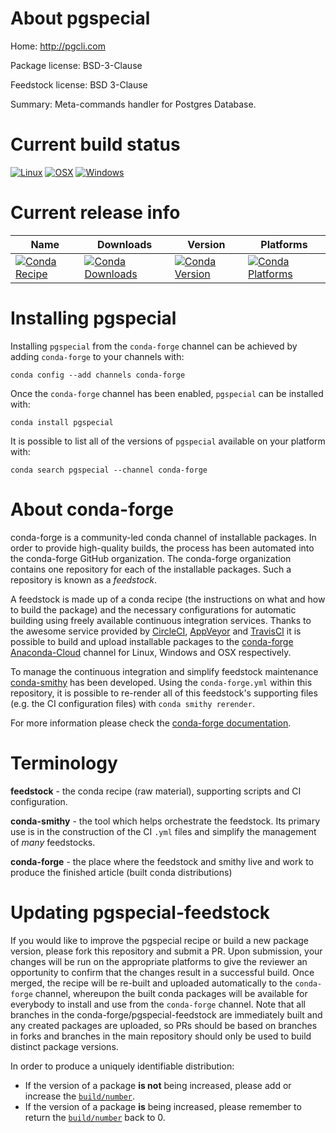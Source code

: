 About pgspecial
===============

Home: http://pgcli.com

Package license: BSD-3-Clause

Feedstock license: BSD 3-Clause

Summary: Meta-commands handler for Postgres Database.



Current build status
====================

[![Linux](https://img.shields.io/circleci/project/github/conda-forge/pgspecial-feedstock/master.svg?label=Linux)](https://circleci.com/gh/conda-forge/pgspecial-feedstock)
[![OSX](https://img.shields.io/travis/conda-forge/pgspecial-feedstock/master.svg?label=macOS)](https://travis-ci.org/conda-forge/pgspecial-feedstock)
[![Windows](https://img.shields.io/appveyor/ci/conda-forge/pgspecial-feedstock/master.svg?label=Windows)](https://ci.appveyor.com/project/conda-forge/pgspecial-feedstock/branch/master)

Current release info
====================

| Name | Downloads | Version | Platforms |
| --- | --- | --- | --- |
| [![Conda Recipe](https://img.shields.io/badge/recipe-pgspecial-green.svg)](https://anaconda.org/conda-forge/pgspecial) | [![Conda Downloads](https://img.shields.io/conda/dn/conda-forge/pgspecial.svg)](https://anaconda.org/conda-forge/pgspecial) | [![Conda Version](https://img.shields.io/conda/vn/conda-forge/pgspecial.svg)](https://anaconda.org/conda-forge/pgspecial) | [![Conda Platforms](https://img.shields.io/conda/pn/conda-forge/pgspecial.svg)](https://anaconda.org/conda-forge/pgspecial) |

Installing pgspecial
====================

Installing `pgspecial` from the `conda-forge` channel can be achieved by adding `conda-forge` to your channels with:

```
conda config --add channels conda-forge
```

Once the `conda-forge` channel has been enabled, `pgspecial` can be installed with:

```
conda install pgspecial
```

It is possible to list all of the versions of `pgspecial` available on your platform with:

```
conda search pgspecial --channel conda-forge
```


About conda-forge
=================

conda-forge is a community-led conda channel of installable packages.
In order to provide high-quality builds, the process has been automated into the
conda-forge GitHub organization. The conda-forge organization contains one repository
for each of the installable packages. Such a repository is known as a *feedstock*.

A feedstock is made up of a conda recipe (the instructions on what and how to build
the package) and the necessary configurations for automatic building using freely
available continuous integration services. Thanks to the awesome service provided by
[CircleCI](https://circleci.com/), [AppVeyor](https://www.appveyor.com/)
and [TravisCI](https://travis-ci.org/) it is possible to build and upload installable
packages to the [conda-forge](https://anaconda.org/conda-forge)
[Anaconda-Cloud](https://anaconda.org/) channel for Linux, Windows and OSX respectively.

To manage the continuous integration and simplify feedstock maintenance
[conda-smithy](https://github.com/conda-forge/conda-smithy) has been developed.
Using the ``conda-forge.yml`` within this repository, it is possible to re-render all of
this feedstock's supporting files (e.g. the CI configuration files) with ``conda smithy rerender``.

For more information please check the [conda-forge documentation](https://conda-forge.org/docs/).

Terminology
===========

**feedstock** - the conda recipe (raw material), supporting scripts and CI configuration.

**conda-smithy** - the tool which helps orchestrate the feedstock.
                   Its primary use is in the construction of the CI ``.yml`` files
                   and simplify the management of *many* feedstocks.

**conda-forge** - the place where the feedstock and smithy live and work to
                  produce the finished article (built conda distributions)


Updating pgspecial-feedstock
============================

If you would like to improve the pgspecial recipe or build a new
package version, please fork this repository and submit a PR. Upon submission,
your changes will be run on the appropriate platforms to give the reviewer an
opportunity to confirm that the changes result in a successful build. Once
merged, the recipe will be re-built and uploaded automatically to the
`conda-forge` channel, whereupon the built conda packages will be available for
everybody to install and use from the `conda-forge` channel.
Note that all branches in the conda-forge/pgspecial-feedstock are
immediately built and any created packages are uploaded, so PRs should be based
on branches in forks and branches in the main repository should only be used to
build distinct package versions.

In order to produce a uniquely identifiable distribution:
 * If the version of a package **is not** being increased, please add or increase
   the [``build/number``](https://conda.io/docs/user-guide/tasks/build-packages/define-metadata.html#build-number-and-string).
 * If the version of a package **is** being increased, please remember to return
   the [``build/number``](https://conda.io/docs/user-guide/tasks/build-packages/define-metadata.html#build-number-and-string)
   back to 0.
